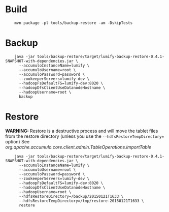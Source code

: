# Build

        mvn package -pl tools/backup-restore -am -DskipTests

# Backup

        java -jar tools/backup-restore/target/lumify-backup-restore-0.4.1-SNAPSHOT-with-dependencies.jar \
          --accumuloInstanceName=lumify \
          --accumuloUsername=root \
          --accumuloPassword=password \
          --zookeeperServers=lumify-dev \
          --hadoopFsDefaultFS=lumify-dev:8020 \
          --hadoopDfsClientUseDatanodeHostname \
          --hadoopUsername=root \
          backup

# Restore

**WARNING:**
Restore is a destructive process and will move the tablet files from the restore directory (unless you use the `--hdfsRestoreTempDirectory=` option)
See _org.apache.accumulo.core.client.admin.TableOperations.importTable_

        java -jar tools/backup-restore/target/lumify-backup-restore-0.4.1-SNAPSHOT-with-dependencies.jar \
          --accumuloInstanceName=lumify \
          --accumuloUsername=root \
          --accumuloPassword=password \
          --zookeeperServers=lumify-dev \
          --hadoopFsDefaultFS=lumify-dev:8020 \
          --hadoopDfsClientUseDatanodeHostname \
          --hadoopUsername=root \
          --hdfsRestoreDirectory=/backup/20150121T1633 \
          --hdfsRestoreTempDirectory=/tmp/restore-20150121T1633 \
          restore
